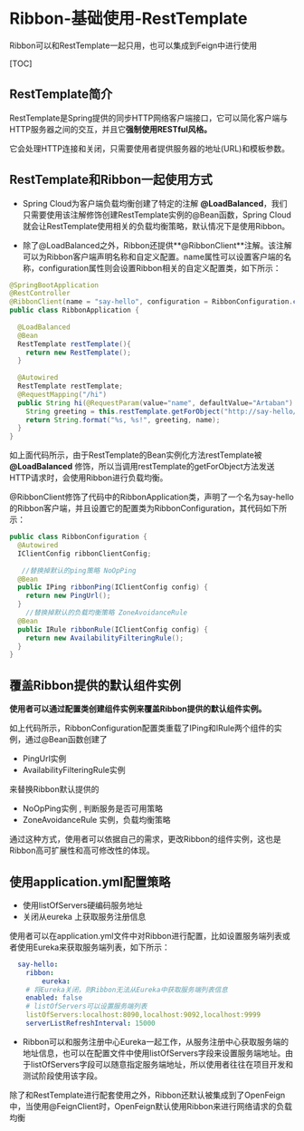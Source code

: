 # Ribbon-基础使用-RestTemplate

Ribbon可以和RestTemplate一起只用，也可以集成到Feign中进行使用

[TOC]

## RestTemplate简介

RestTemplate是Spring提供的同步HTTP网络客户端接口，它可以简化客户端与HTTP服务器之间的交互，并且它**强制使用RESTful风格。**

它会处理HTTP连接和关闭，只需要使用者提供服务器的地址(URL)和模板参数。

## RestTemplate和Ribbon一起使用方式

- Spring Cloud为客户端负载均衡创建了特定的注解 **@LoadBalanced**，我们只需要使用该注解修饰创建RestTemplate实例的@Bean函数，Spring Cloud就会让RestTemplate使用相关的负载均衡策略，默认情况下是使用Ribbon。

- 除了@LoadBalanced之外，Ribbon还提供**@RibbonClient**注解。该注解可以为Ribbon客户端声明名称和自定义配置。name属性可以设置客户端的名称，configuration属性则会设置Ribbon相关的自定义配置类，如下所示：

```java
@SpringBootApplication
@RestController
@RibbonClient(name = "say-hello", configuration = RibbonConfiguration.class)
public class RibbonApplication {
    
  @LoadBalanced
  @Bean
  RestTemplate restTemplate(){
    return new RestTemplate();
  }
    
  @Autowired
  RestTemplate restTemplate;
  @RequestMapping("/hi")
  public String hi(@RequestParam(value="name", defaultValue="Artaban") String name) {
    String greeting = this.restTemplate.getForObject("http://say-hello/greeting", String.class);
    return String.format("%s, %s!", greeting, name);
  }
}
```

如上面代码所示，由于RestTemplate的Bean实例化方法restTemplate被 **@LoadBalanced** 修饰，所以当调用restTemplate的getForObject方法发送HTTP请求时，会使用Ribbon进行负载均衡。

@RibbonClient修饰了代码中的RibbonApplication类，声明了一个名为say-hello的Ribbon客户端，并且设置它的配置类为RibbonConfiguration，其代码如下所示：

```java
public class RibbonConfiguration {
  @Autowired
  IClientConfig ribbonClientConfig;
    
   //替换掉默认的ping策略 NoOpPing
  @Bean
  public IPing ribbonPing(IClientConfig config) {
    return new PingUrl();
  }
    //替换掉默认的负载均衡策略 ZoneAvoidanceRule 
  @Bean
  public IRule ribbonRule(IClientConfig config) {
    return new AvailabilityFilteringRule();
  }
}
```

## 覆盖Ribbon提供的默认组件实例

**使用者可以通过配置类创建组件实例来覆盖Ribbon提供的默认组件实例。**

如上代码所示，RibbonConfiguration配置类重载了IPing和IRule两个组件的实例，通过@Bean函数创建了

- PingUrl实例
- AvailabilityFilteringRule实例

来替换Ribbon默认提供的

- NoOpPing实例 , 判断服务是否可用策略
- ZoneAvoidanceRule 实例，负载均衡策略

通过这种方式，使用者可以依据自己的需求，更改Ribbon的组件实例，这也是Ribbon高可扩展性和高可修改性的体现。

## 使用application.yml配置策略

- 使用listOfServers硬编码服务地址
- 关闭从eureka 上获取服务注册信息

使用者可以在application.yml文件中对Ribbon进行配置，比如设置服务端列表或者使用Eureka来获取服务端列表，如下所示：

```yaml
  say-hello:
    ribbon:
        eureka:
    # 将Eureka关闭，则Ribbon无法从Eureka中获取服务端列表信息
    enabled: false
    # listOfServers可以设置服务端列表
    listOfServers:localhost:8090,localhost:9092,localhost:9999
    serverListRefreshInterval: 15000
```

- Ribbon可以和服务注册中心Eureka一起工作，从服务注册中心获取服务端的地址信息，也可以在配置文件中使用listOfServers字段来设置服务端地址。由于listOfServers字段可以随意指定服务端地址，所以使用者往往在项目开发和测试阶段使用该字段。

除了和RestTemplate进行配套使用之外，Ribbon还默认被集成到了OpenFeign中，当使用@FeignClient时，OpenFeign默认使用Ribbon来进行网络请求的负载均衡
